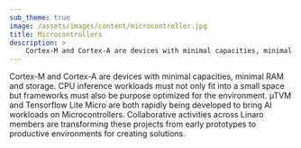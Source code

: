 ```yaml
---
sub_theme: true
image: /assets/images/content/microcontroller.jpg
title: Microcontrollers
description: >
    Cortex-M and Cortex-A are devices with minimal capacities, minimal RAM and storage. CPU inference workloads must not only fit into a small space but frameworks must also be...
---
```

Cortex-M and Cortex-A are devices with minimal capacities, minimal RAM and storage. CPU inference workloads must not only fit into a small space but frameworks must also be purpose optimized for the environment. µTVM and Tensorflow Lite Micro are both rapidly being developed to bring AI workloads on Microcontrollers. Collaborative activities across Linaro members are transforming these projects from early prototypes to productive environments for creating solutions.
